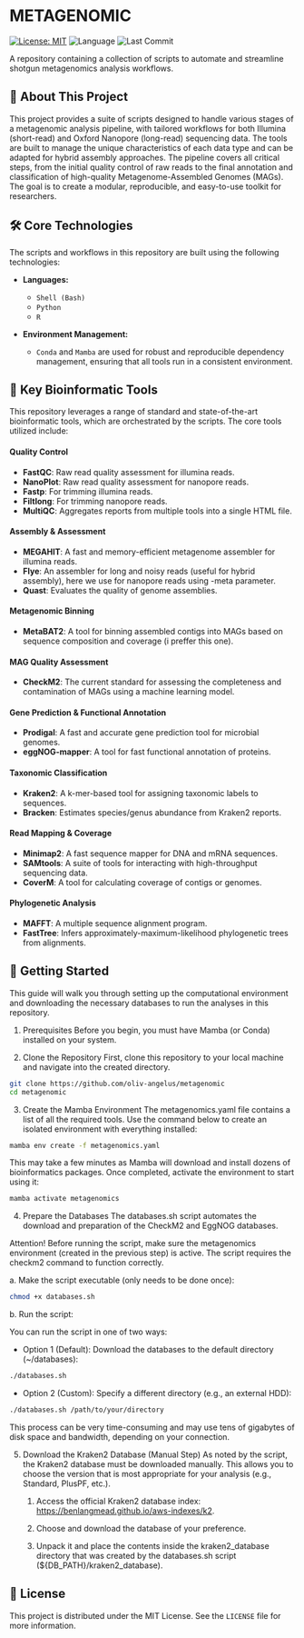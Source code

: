 # METAGENOMIC

[![License: MIT](https://img.shields.io/badge/License-MIT-yellow.svg)](https://opensource.org/licenses/MIT)
![Language](https://img.shields.io/github/languages/top/YOUR-USERNAME/METAGENOMIC)
![Last Commit](https://img.shields.io/github/last-commit/YOUR-USERNAME/METAGENOMIC)

A repository containing a collection of scripts to automate and streamline shotgun metagenomics analysis workflows.

## 📖 About This Project

This project provides a suite of scripts designed to handle various stages of a metagenomic analysis pipeline, with tailored workflows for both Illumina (short-read) and Oxford Nanopore (long-read) sequencing data. The tools are built to manage the unique characteristics of each data type and can be adapted for hybrid assembly approaches. The pipeline covers all critical steps, from the initial quality control of raw reads to the final annotation and classification of high-quality Metagenome-Assembled Genomes (MAGs). The goal is to create a modular, reproducible, and easy-to-use toolkit for researchers.

## 🛠️ Core Technologies

The scripts and workflows in this repository are built using the following technologies:

* **Languages:**
    * `Shell (Bash)`
    * `Python`
    * `R`

* **Environment Management:**
    * `Conda` and `Mamba` are used for robust and reproducible dependency management, ensuring that all tools run in a consistent environment.

## 🔬 Key Bioinformatic Tools

This repository leverages a range of standard and state-of-the-art bioinformatic tools, which are orchestrated by the scripts. The core tools utilized include:

#### **Quality Control**
* **FastQC**: Raw read quality assessment for illumina reads.
* **NanoPlot**: Raw read quality assessment for nanopore reads.
* **Fastp**: For trimming illumina reads.
* **Filtlong**: For trimming nanopore reads.
* **MultiQC**: Aggregates reports from multiple tools into a single HTML file.

#### **Assembly & Assessment**
* **MEGAHIT**: A fast and memory-efficient metagenome assembler for illumina reads.
* **Flye**: An assembler for long and noisy reads (useful for hybrid assembly), here we use for nanopore reads using -meta parameter.
* **Quast**: Evaluates the quality of genome assemblies.

#### **Metagenomic Binning**
* **MetaBAT2**: A tool for binning assembled contigs into MAGs based on sequence composition and coverage (i preffer this one).

#### **MAG Quality Assessment**
* **CheckM2**: The current standard for assessing the completeness and contamination of MAGs using a machine learning model.

#### **Gene Prediction & Functional Annotation**
* **Prodigal**: A fast and accurate gene prediction tool for microbial genomes.
* **eggNOG-mapper**: A tool for fast functional annotation of proteins.

#### **Taxonomic Classification**
* **Kraken2**: A k-mer-based tool for assigning taxonomic labels to sequences.
* **Bracken**: Estimates species/genus abundance from Kraken2 reports.

#### **Read Mapping & Coverage**
* **Minimap2**: A fast sequence mapper for DNA and mRNA sequences.
* **SAMtools**: A suite of tools for interacting with high-throughput sequencing data.
* **CoverM**: A tool for calculating coverage of contigs or genomes.

#### **Phylogenetic Analysis**
* **MAFFT**: A multiple sequence alignment program.
* **FastTree**: Infers approximately-maximum-likelihood phylogenetic trees from alignments.

## 🚀 Getting Started

This guide will walk you through setting up the computational environment and downloading the necessary databases to run the analyses in this repository.

1. Prerequisites
Before you begin, you must have Mamba (or Conda) installed on your system.

2. Clone the Repository
First, clone this repository to your local machine and navigate into the created directory.

```bash
git clone https://github.com/oliv-angelus/metagenomic
cd metagenomic
```
3. Create the Mamba Environment
The metagenomics.yaml file contains a list of all the required tools. Use the command below to create an isolated environment with everything installed:

```bash
mamba env create -f metagenomics.yaml
```
This may take a few minutes as Mamba will download and install dozens of bioinformatics packages. Once completed, activate the environment to start using it:

```bash
mamba activate metagenomics
```
4. Prepare the Databases
The databases.sh script automates the download and preparation of the CheckM2 and EggNOG databases.

Attention! Before running the script, make sure the metagenomics environment (created in the previous step) is active. The script requires the checkm2 command to function correctly.

a. Make the script executable (only needs to be done once):

```bash
chmod +x databases.sh
```

b. Run the script:

You can run the script in one of two ways:

* Option 1 (Default): Download the databases to the default directory (~/databases):

```bash
./databases.sh
```

* Option 2 (Custom): Specify a different directory (e.g., an external HDD):

```Bash
./databases.sh /path/to/your/directory
```

This process can be very time-consuming and may use tens of gigabytes of disk space and bandwidth, depending on your connection.

5. Download the Kraken2 Database (Manual Step)
As noted by the script, the Kraken2 database must be downloaded manually. This allows you to choose the version that is most appropriate for your analysis (e.g., Standard, PlusPF, etc.).

      1. Access the official Kraken2 database index: https://benlangmead.github.io/aws-indexes/k2.

      2. Choose and download the database of your preference.

      3. Unpack it and place the contents inside the kraken2_database directory that was created by the databases.sh script (${DB_PATH}/kraken2_database).

## 📄 License

This project is distributed under the MIT License. See the `LICENSE` file for more information.
